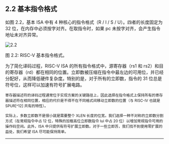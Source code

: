 ## 2.2 基本指令格式 ##

如图 2.2，基本 ISA 中有 4 种核心的指令格式（R / I / S / U）。四者的长度固定为 32 位，在内存中必须按字对齐。在取指令时，如果 pc 未按字对齐，会产生指令地址未对齐异常。

![2.2](/img/2-2.PNG)

图 2.2: RISC-V 基本指令格式。

为了简化译码过程，RISC-V ISA 的所有指令格式中，源寄存器（rs1 和 rs2）和目的寄存器（rd）都在相同的位置。立即数被压缩在指令中最左边的可用位，并已经分配好，从而降低硬件复杂度。特别的是，对于所有的立即数，指令的 31 位总是符号位，这样可以加速有符号扩展电路。

<small>
寄存器描述符的译码过程通常位于实现方案的关键路径上，因此选择在指令格式上保持所有的寄存器描述符在相同位置，相应的代价是不得不在不同格式间移动立即数的位置（与 RISC-IV 也就是 SPUR[^12] 共有的特性）。

实际上，多数立即数不是很小就是需要整个 XLEN 长度的位宽。我们选择一种不对称的立即数分割方式（在常规指令中占 12 位，特殊的加载高位立即数指令 lui 中占 20 位）以增加常规指令可用的操作码空间。此外，ISA 中只提供有符号扩展立即数。对于一些立即苏，我们找不到使用零扩展的益处，我们希望 ISA 尽可能保持简单。
</small>

---

[^12]: David D. Lee, Shing I. Kong, Mark D. Hill, George S. Taylor, David A. Hodges, Randy H.
Katz, and David A. Patterson. A VLSI chip set for a multiprocessor workstation{Part I: An
RISC microprocessor with coprocessor interface and support for symbolic processing. IEEE
JSSC, 24(6):1688{1698, December 1989.